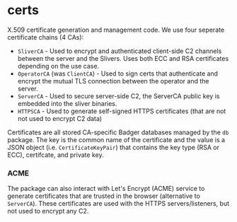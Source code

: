 certs
======

X.509 certificate generation and management code. We use four seperate certificate chains (4 CAs):

 * `SliverCA` - Used to encrypt and authenticated client-side C2 channels between the server and the Slivers. Uses both ECC and RSA certificates depending on the use case.
 * `OperatorCA` (was `ClientCA`) - Used to sign certs that authenticate and encrypt the mutual TLS connection between the operator and the server.
 * `ServerCA` - Used to secure server-side C2, the ServerCA public key is embedded into the sliver binaries.
 * `HTTPSCA` - Used to generate self-signed HTTPS certificates (that are not not used to encrypt C2 data)

Certificates are all stored CA-specific Badger databases managed by the `db` package. The key is the common name of the certificate and the value is a JSON object (i.e. `CertificateKeyPair`) that contains the key type (RSA or ECC), certifcate, and private key.

### ACME

The package can also interact with Let's Encrypt (ACME) service to generate certificates that are trusted in the browser (alternative to `ServerCA`). These certificates are used with the HTTPS servers/listeners, but not used to encrypt any C2.

